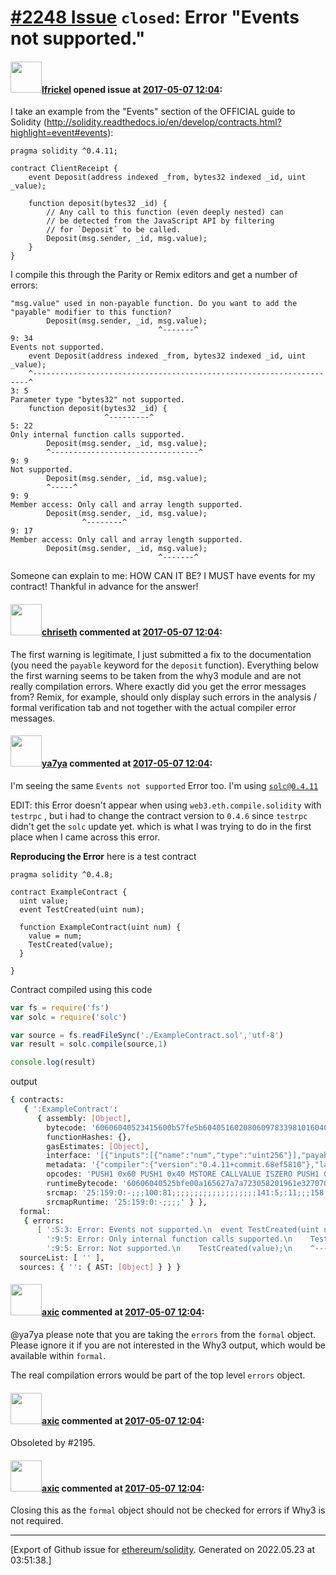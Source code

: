 # [\#2248 Issue](https://github.com/ethereum/solidity/issues/2248) `closed`: Error "Events not supported."

#### <img src="https://avatars.githubusercontent.com/u/28390130?v=4" width="50">[lfrickel](https://github.com/lfrickel) opened issue at [2017-05-07 12:04](https://github.com/ethereum/solidity/issues/2248):

I take an example from the "Events" section of the OFFICIAL guide to Solidity (http://solidity.readthedocs.io/en/develop/contracts.html?highlight=event#events):
```
pragma solidity ^0.4.11;

contract ClientReceipt {
    event Deposit(address indexed _from, bytes32 indexed _id, uint _value);

    function deposit(bytes32 _id) {
        // Any call to this function (even deeply nested) can
        // be detected from the JavaScript API by filtering
        // for `Deposit` to be called.
        Deposit(msg.sender, _id, msg.value);
    }
}
```
I compile this through the Parity or Remix editors and get a number of errors:
```
"msg.value" used in non-payable function. Do you want to add the "payable" modifier to this function?
        Deposit(msg.sender, _id, msg.value);
                                 ^-------^
9: 34
Events not supported.
    event Deposit(address indexed _from, bytes32 indexed _id, uint _value);
    ^---------------------------------------------------------------------^
3: 5
Parameter type "bytes32" not supported.
    function deposit(bytes32 _id) {
                     ^---------^
5: 22
Only internal function calls supported.
        Deposit(msg.sender, _id, msg.value);
        ^---------------------------------^
9: 9
Not supported.
        Deposit(msg.sender, _id, msg.value);
        ^-----^
9: 9
Member access: Only call and array length supported.
        Deposit(msg.sender, _id, msg.value);
                ^--------^
9: 17
Member access: Only call and array length supported.
        Deposit(msg.sender, _id, msg.value);
                                 ^-------^
```

Someone can explain to me: HOW CAN IT BE?
I MUST have events for my contract!
Thankful in advance for the answer!


#### <img src="https://avatars.githubusercontent.com/u/9073706?v=4" width="50">[chriseth](https://github.com/chriseth) commented at [2017-05-07 12:04](https://github.com/ethereum/solidity/issues/2248#issuecomment-302038044):

The first warning is legitimate, I just submitted a fix to the documentation (you need the `payable` keyword for the `deposit` function).
Everything below the first warning seems to be taken from the why3 module and are not really compilation errors. Where exactly did you get the error messages from? Remix, for example, should only display such errors in the analysis / formal verification tab and not together with the actual compiler error messages.

#### <img src="https://avatars.githubusercontent.com/u/932163?v=4" width="50">[ya7ya](https://github.com/ya7ya) commented at [2017-05-07 12:04](https://github.com/ethereum/solidity/issues/2248#issuecomment-304395500):

I'm seeing the same `Events not supported` Error too. I'm using [`solc@0.4.11`](https://github.com/ethereum/solc-js)

EDIT: this Error doesn't appear when using `web3.eth.compile.solidity` with `testrpc` , but i had to change the contract version to `0.4.6` since `testrpc` didn't get the `solc` update yet. which is what I was trying to do in the first place when I came across this error. 

**Reproducing the Error**
here is a test contract
```solidity
pragma solidity ^0.4.8;

contract ExampleContract {
  uint value;
  event TestCreated(uint num);

  function ExampleContract(uint num) {
    value = num;
    TestCreated(value);
  }

}

```
Contract compiled using this code

```javascript
var fs = require('fs')
var solc = require('solc')

var source = fs.readFileSync('./ExampleContract.sol','utf-8')
var result = solc.compile(source,1)

console.log(result)
```
output

```bash
{ contracts: 
   { ':ExampleContract': 
      { assembly: [Object],
        bytecode: '60606040523415600b57fe5b604051602080609783398101604052515b60008190556040805182815290517f5fbee550eb150cc26085cbcbe88e483d449fb743965366989ef32bc3e4e00aa09181900360200190a15b505b60338060646000396000f30060606040525bfe00a165627a7a723058201961e327070bb40c79d25e56171ec0d24b0e16a5b515eeab8cbc631c3a403a680029',
        functionHashes: {},
        gasEstimates: [Object],
        interface: '[{"inputs":[{"name":"num","type":"uint256"}],"payable":false,"type":"constructor"},{"anonymous":false,"inputs":[{"indexed":false,"name":"num","type":"uint256"}],"name":"TestCreated","type":"event"}]',
        metadata: '{"compiler":{"version":"0.4.11+commit.68ef5810"},"language":"Solidity","output":{"abi":[{"inputs":[{"name":"num","type":"uint256"}],"payable":false,"type":"constructor"},{"anonymous":false,"inputs":[{"indexed":false,"name":"num","type":"uint256"}],"name":"TestCreated","type":"event"}],"devdoc":{"methods":{}},"userdoc":{"methods":{}}},"settings":{"compilationTarget":{"":"ExampleContract"},"libraries":{},"optimizer":{"enabled":true,"runs":200},"remappings":[]},"sources":{"":{"keccak256":"0xf5063781a1b7bf86faa311a3a4fc47a0e87d9fddbfbc4c39ff2bf4f78f3660e7","urls":["bzzr://8b6f3143e9cb1a1a74fe96eb47fe57d618ddb9266ff11a649afdf2d7d4452a7f"]}},"version":1}',
        opcodes: 'PUSH1 0x60 PUSH1 0x40 MSTORE CALLVALUE ISZERO PUSH1 0xB JUMPI INVALID JUMPDEST PUSH1 0x40 MLOAD PUSH1 0x20 DUP1 PUSH1 0x97 DUP4 CODECOPY DUP2 ADD PUSH1 0x40 MSTORE MLOAD JUMPDEST PUSH1 0x0 DUP2 SWAP1 SSTORE PUSH1 0x40 DUP1 MLOAD DUP3 DUP2 MSTORE SWAP1 MLOAD PUSH32 0x5FBEE550EB150CC26085CBCBE88E483D449FB743965366989EF32BC3E4E00AA0 SWAP2 DUP2 SWAP1 SUB PUSH1 0x20 ADD SWAP1 LOG1 JUMPDEST POP JUMPDEST PUSH1 0x33 DUP1 PUSH1 0x64 PUSH1 0x0 CODECOPY PUSH1 0x0 RETURN STOP PUSH1 0x60 PUSH1 0x40 MSTORE JUMPDEST INVALID STOP LOG1 PUSH6 0x627A7A723058 SHA3 NOT PUSH2 0xE327 SMOD SIGNEXTEND 0xb4 0xc PUSH26 0xD25E56171EC0D24B0E16A5B515EEAB8CBC631C3A403A68002900 ',
        runtimeBytecode: '60606040525bfe00a165627a7a723058201961e327070bb40c79d25e56171ec0d24b0e16a5b515eeab8cbc631c3a403a680029',
        srcmap: '25:159:0:-;;;100:81;;;;;;;;;;;;;;;;;;;141:5;:11;;;158:18;;;;;;;;;;;;;;;;;100:81;;25:159;;;;;;;',
        srcmapRuntime: '25:159:0:-;;;;' } },
  formal: 
   { errors: 
      [ ':5:3: Error: Events not supported.\n  event TestCreated(uint num);\n  ^--------------------------^\n',
        ':9:5: Error: Only internal function calls supported.\n    TestCreated(value);\n    ^----------------^\n',
        ':9:5: Error: Not supported.\n    TestCreated(value);\n    ^---------^\n' ] },
  sourceList: [ '' ],
  sources: { '': { AST: [Object] } } }

```

#### <img src="https://avatars.githubusercontent.com/u/20340?v=4" width="50">[axic](https://github.com/axic) commented at [2017-05-07 12:04](https://github.com/ethereum/solidity/issues/2248#issuecomment-304815098):

@ya7ya please note that you are taking the `errors` from the `formal` object. Please ignore it if you are not interested in the Why3 output, which would be available within `formal`.

The real compilation errors would be part of the top level `errors` object.

#### <img src="https://avatars.githubusercontent.com/u/20340?v=4" width="50">[axic](https://github.com/axic) commented at [2017-05-07 12:04](https://github.com/ethereum/solidity/issues/2248#issuecomment-304816539):

Obsoleted by #2195.

#### <img src="https://avatars.githubusercontent.com/u/20340?v=4" width="50">[axic](https://github.com/axic) commented at [2017-05-07 12:04](https://github.com/ethereum/solidity/issues/2248#issuecomment-310359357):

Closing this as the `formal` object should not be checked for errors if Why3 is not required.


-------------------------------------------------------------------------------



[Export of Github issue for [ethereum/solidity](https://github.com/ethereum/solidity). Generated on 2022.05.23 at 03:51:38.]
